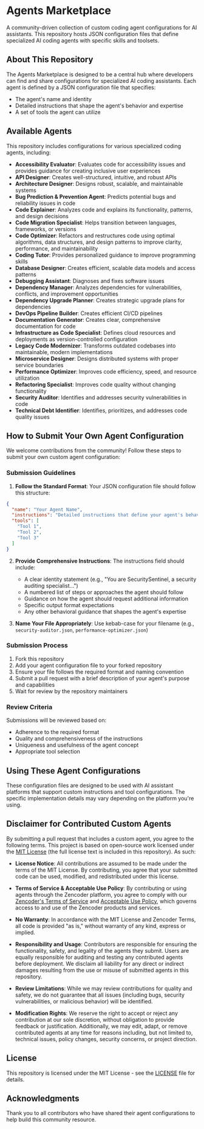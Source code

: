 # Agents Marketplace

A community-driven collection of custom coding agent configurations for AI assistants. This repository hosts JSON configuration files that define specialized AI coding agents with specific skills and toolsets.

## About This Repository

The Agents Marketplace is designed to be a central hub where developers can find and share configurations for specialized AI coding assistants. Each agent is defined by a JSON configuration file that specifies:

- The agent's name and identity
- Detailed instructions that shape the agent's behavior and expertise
- A set of tools the agent can utilize

## Available Agents

This repository includes configurations for various specialized coding agents, including:

- **Accessibility Evaluator**: Evaluates code for accessibility issues and provides guidance for creating inclusive user experiences
- **API Designer**: Creates well-structured, intuitive, and robust APIs
- **Architecture Designer**: Designs robust, scalable, and maintainable systems
- **Bug Prediction & Prevention Agent**: Predicts potential bugs and reliability issues in code
- **Code Explainer**: Analyzes code and explains its functionality, patterns, and design decisions
- **Code Migration Specialist**: Helps transition between languages, frameworks, or versions
- **Code Optimizer**: Refactors and restructures code using optimal algorithms, data structures, and design patterns to improve clarity, performance, and maintainability
- **Coding Tutor**: Provides personalized guidance to improve programming skills
- **Database Designer**: Creates efficient, scalable data models and access patterns
- **Debugging Assistant**: Diagnoses and fixes software issues
- **Dependency Manager**: Analyzes dependencies for vulnerabilities, conflicts, and improvement opportunities
- **Dependency Upgrade Planner**: Creates strategic upgrade plans for dependencies
- **DevOps Pipeline Builder**: Creates efficient CI/CD pipelines
- **Documentation Generator**: Creates clear, comprehensive documentation for code
- **Infrastructure as Code Specialist**: Defines cloud resources and deployments as version-controlled configuration
- **Legacy Code Modernizer**: Transforms outdated codebases into maintainable, modern implementations
- **Microservice Designer**: Designs distributed systems with proper service boundaries
- **Performance Optimizer**: Improves code efficiency, speed, and resource utilization
- **Refactoring Specialist**: Improves code quality without changing functionality
- **Security Auditor**: Identifies and addresses security vulnerabilities in code
- **Technical Debt Identifier**: Identifies, prioritizes, and addresses code quality issues

## How to Submit Your Own Agent Configuration

We welcome contributions from the community! Follow these steps to submit your own custom agent configuration:

### Submission Guidelines

1. **Follow the Standard Format**: Your JSON configuration file should follow this structure:

```json
{
  "name": "Your Agent Name",
  "instructions": "Detailed instructions that define your agent's behavior, expertise, and approach...",
  "tools": [
    "Tool 1",
    "Tool 2",
    "Tool 3"
  ]
}
```

2. **Provide Comprehensive Instructions**: The instructions field should include:
   - A clear identity statement (e.g., "You are SecuritySentinel, a security auditing specialist...")
   - A numbered list of steps or approaches the agent should follow
   - Guidance on how the agent should request additional information
   - Specific output format expectations
   - Any other behavioral guidance that shapes the agent's expertise

3. **Name Your File Appropriately**: Use kebab-case for your filename (e.g., `security-auditor.json`, `performance-optimizer.json`)

### Submission Process

1. Fork this repository
2. Add your agent configuration file to your forked repository
3. Ensure your file follows the required format and naming convention
4. Submit a pull request with a brief description of your agent's purpose and capabilities
5. Wait for review by the repository maintainers

### Review Criteria

Submissions will be reviewed based on:

- Adherence to the required format
- Quality and comprehensiveness of the instructions
- Uniqueness and usefulness of the agent concept
- Appropriate tool selection

## Using These Agent Configurations

These configuration files are designed to be used with AI assistant platforms that support custom instructions and tool configurations. The specific implementation details may vary depending on the platform you're using.

## Disclaimer for Contributed Custom Agents

By submitting a pull request that includes a custom agent, you agree to the following terms. This project is based on open-source work licensed under the [MIT License](https://opensource.org/license/MIT) (the full license text is included in this repository). As such:

- **License Notice**: All contributions are assumed to be made under the terms of the MIT License. By contributing, you agree that your submitted code can be used, modified, and redistributed under this license.

- **Terms of Service & Acceptable Use Policy**: By contributing or using agents through the Zencoder platform, you agree to comply with our [Zencoder's Terms of Service](https://zencoder.ai/legal/terms-of-service) and [Acceptable Use Policy](https://zencoder.ai/legal/acceptable-use-policy), which governs access to and use of the Zencoder products and services.

- **No Warranty**: In accordance with the MIT License and Zencoder Terms, all code is provided "as is," without warranty of any kind, express or implied.

- **Responsibility and Usage**: Contributors are responsible for ensuring the functionality, safety, and legality of the agents they submit. Users are equally responsible for auditing and testing any contributed agents before deployment. We disclaim all liability for any direct or indirect damages resulting from the use or misuse of submitted agents in this repository.

- **Review Limitations**: While we may review contributions for quality and safety, we do not guarantee that all issues (including bugs, security vulnerabilities, or malicious behavior) will be identified.

- **Modification Rights**: We reserve the right to accept or reject any contribution at our sole discretion, without obligation to provide feedback or justification. Additionally, we may edit, adapt, or remove contributed agents at any time for reasons including, but not limited to, technical issues, policy changes, security concerns, or project direction.

## License

This repository is licensed under the MIT License - see the [LICENSE](LICENSE) file for details.

## Acknowledgments

Thank you to all contributors who have shared their agent configurations to help build this community resource.
